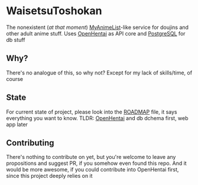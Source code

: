 # WaisetsuToshokan

The nonexistent (*at that moment*) [MyAnimeList](https://myanimelist.net/)-like service for doujins and other adult anime stuff. Uses [OpenHentai](https://github.com/Gigas002/OpenHentai) as API core and [PostgreSQL](https://www.postgresql.org/) for db stuff

## Why?

There's no analogue of this, so why not? Except for my lack of skills/time, of course

## State

For current state of project, please look into the [ROADMAP](ROADMAP.md) file, it says everything you want to know. TLDR: [OpenHentai](https://github.com/Gigas002/OpenHentai) and db dchema first, web app later

## Contributing

There's nothing to contribute on yet, but you're welcome to leave any propositions and suggest PR, if you somehow even found this repo. And it would be more awesome, if you could contribute into OpenHentai first, since this project deeply relies on it
